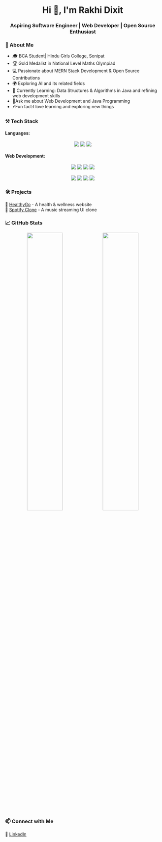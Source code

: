 <h1 align="center">Hi 👋, I'm Rakhi Dixit</h1>  
<h3 align="center">Aspiring Software Engineer | Web Developer | Open Source Enthusiast</h3>  


### 🚀 About Me
- 🎓  BCA Student| Hindu Girls College, Sonipat  
- 🏆 Gold Medalist in National Level Maths Olympiad  
- 💻 Passionate about MERN Stack Development & Open Source Contributions 
- 🌍 Exploring AI and its related fields
- 🎯 Currently Learning: Data Structures & Algorithms in Java and refining web development skills
- 💭Ask me about Web Development and Java Programming
- ⚡Fun fact:I love learning and exploring new things


### ⚒️ Tech Stack

<h4>Languages:</h4>


 <p align="center">
<img src="https://img.shields.io/badge/Java-ED8B00?style=for-the-badge&logo=java&logoColor=black">
 <img src="https://img.shields.io/badge/C++-F7DF1E?style=for-the-badge&logo=C++&logoColor=yellow">
 <img src="https://img.shields.io/badge/Python-F7DF1E?style=for-the-badge&logo=Python&logoColor=green">
  </p>

  
<h4>Web Development:</h4>


<p align="center">
 <img src="https://img.shields.io/badge/HTML-F7DF1E?style=for-the-badge&logo=HTML&logoColor=orange">
 <img src="https://img.shields.io/badge/CSS-F7DF1E?style=for-the-badge&logo=CSS&logoColor=blue">
 <img src="https://img.shields.io/badge/JavaScript-43853D?style=for-the-badge&logo=JavaScript&logoColor=white">
 <img src="https://img.shields.io/badge/Bootstrap-F7DF1E?style=for-the-badge&logo=Bootstrap&logoColor=black">
 <br><br>
 <img src="https://img.shields.io/badge/MongoDB-4EA94B?style=for-the-badge&logo=mongodb&logoColor=white">
 <img src="https://img.shields.io/badge/MySql-F7DF1E?style=for-the-badge&logo=MySql&logoColor=black">
 <img src="https://img.shields.io/badge/Node.js-43853D?style=for-the-badge&logo=node.js&logoColor=white">
<img src="https://img.shields.io/badge/Express.js-000000?style=for-the-badge&logo=express&logoColor=white">
</p>




### 🛠 Projects
🔹 [HealthyGo](https://rakhi-dixit08.github.io/HealthyGo-Website/) - A health & wellness website  
🔹 [Spotify Clone](https://rakhi-dixit08.github.io/Spotify-clone/) - A music streaming UI clone  
 




### 📈 GitHub Stats
<p align="center">
  <img src="https://github-readme-stats.vercel.app/api?username=Rakhi-Dixit03&show_icons=true&theme=radical" width="48%">
  <img src="https://github-readme-streak-stats.herokuapp.com/?user=Rakhi-Dixit03&theme=radical" width="48%">
</p>




### 📫 Connect with Me
💼 [LinkedIn](https://www.linkedin.com/in/rakhidixit08)  






